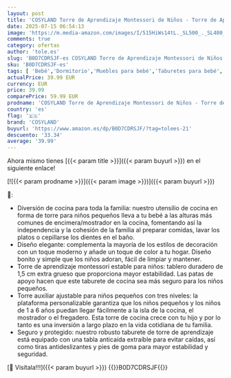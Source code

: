 ```yaml
---
layout: post
title: 'COSYLAND Torre de Aprendizaje Montessori de Niños - Torre de Aprendizaje para Bebés de 1 a 6 Años - 3 Niveles de Altura Regulable - Natural'
date: 2025-07-15 06:54:13
image: 'https://m.media-amazon.com/images/I/515HiWs14tL._SL500_._SL400_.jpg'
comments: true
category: ofertas
author: 'tole.es'
slug: 'B0D7CDRSJF-es COSYLAND Torre de Aprendizaje Montessori de Niños - Torre...'
sku: 'B0D7CDRSJF-es'
tags: [ 'Bebé','Dormitorio','Muebles para bebé','Taburetes para bebé','bebés','cosyland','🇪🇸', ]
actualPrice: 39.99 EUR
currency: EUR
price: 39.99
comparePrice: 59.99 EUR
prodname: 'COSYLAND Torre de Aprendizaje Montessori de Niños - Torre de Aprendizaje para Bebés de 1 a 6 Años - 3 Niveles de Altura Regulable - Natural'
country: 'es'
flag: '🇪🇸'
brand: 'COSYLAND'
buyurl: 'https://www.amazon.es/dp/B0D7CDRSJF/?tag=tolees-21'
descuento: '33.34'
average: '39.99'
---
```


Ahora mismo tienes [{{< param title >}}]({{< param buyurl >}}) en el siguiente enlace!

[![{{< param prodname >}}]({{< param image >}})]({{< param buyurl >}})

🔎:

- Diversión de cocina para toda la familia: nuestro utensilio de cocina en forma de torre para niños pequeños lleva a tu bebé a las alturas más comunes de encimera/mostrador en la cocina, fomentando así la independencia y la cohesión de la familia al preparar comidas, lavar los platos o cepillarse los dientes en el baño.
- Diseño elegante: complementa la mayoría de los estilos de decoración con un toque moderno y añade un toque de color a tu hogar. Diseño bonito y simple que los niños adoran, fácil de limpiar y mantener.
- Torre de aprendizaje montessori estable para niños: tablero duradero de 1,5 cm extra grueso que proporciona mayor estabilidad. Las patas de apoyo hacen que este taburete de cocina sea más seguro para los niños pequeños.
- Torre auxiliar ajustable para niños pequeños con tres niveles: la plataforma personalizable garantiza que los niños pequeños y los niños de 1 a 6 años puedan llegar fácilmente a la isla de la cocina, el mostrador o el fregadero. Esta torre de cocina crece con tu hijo y por lo tanto es una inversión a largo plazo en la vida cotidiana de tu familia.
- Seguro y protegido: nuestro robusto taburete de torre de aprendizaje está equipado con una tabla anticaída extraíble para evitar caídas, así como tiras antideslizantes y pies de goma para mayor estabilidad y seguridad.

[🛒 Visítala!!!]({{< param buyurl >}})
{{<world>}}B0D7CDRSJF{{</world>}}
